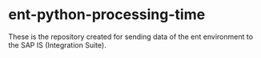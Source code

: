 # ent-python-processing-time
These is the repository created for sending data of the ent environment to the SAP IS (Integration Suite).

